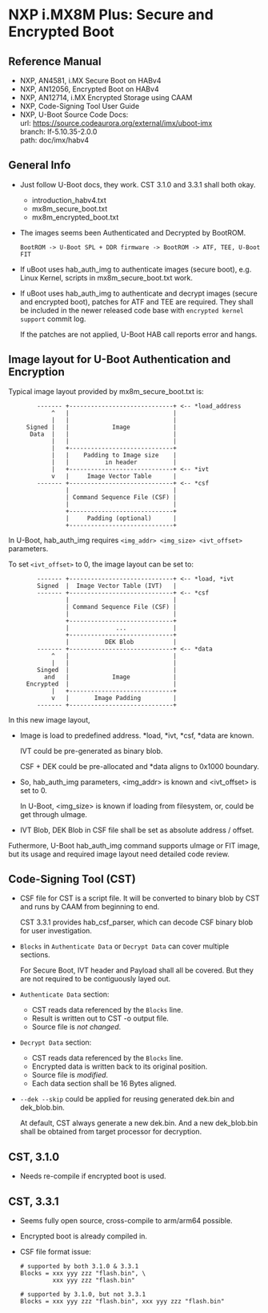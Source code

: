 #   NXP i.MX8M Plus: Secure and Encrypted Boot


##  Reference Manual

-   NXP, AN4581, i.MX Secure Boot on HABv4
-   NXP, AN12056, Encrypted Boot on HABv4
-   NXP, AN12714, i.MX Encrypted Storage using CAAM
-   NXP, Code-Signing Tool User Guide
-   NXP, U-Boot Source Code Docs:<br>
    url: https://source.codeaurora.org/external/imx/uboot-imx<br>
    branch: lf-5.10.35-2.0.0<br>
    path: doc/imx/habv4


##  General Info

-   Just follow U-Boot docs, they work. CST 3.1.0 and 3.3.1 shall both okay.
    -   introduction_habv4.txt
    -   mx8m_secure_boot.txt
    -   mx8m_encrypted_boot.txt

-   The images seems been Authenticated and Decrypted by BootROM.

        BootROM -> U-Boot SPL + DDR firmware -> BootROM -> ATF, TEE, U-Boot FIT

-   If uBoot uses hab_auth_img to authenticate images (secure boot), e.g. Linux Kernel, scripts in mx8m_secure_boot.txt work.

-   If uBoot uses hab_auth_img to authenticate and decrypt images (secure and encrypted boot), patches for ATF and TEE are required. They shall be included in the newer released code base with `encrypted kernel support` commit log.

    If the patches are not applied, U-Boot HAB call reports error and hangs.


##  Image layout for U-Boot Authentication and Encryption

Typical image layout provided by mx8m_secure_boot.txt is:
```
        ------- +-----------------------------+ <-- *load_address
            ^   |                             |
            |   |                             |
     Signed |   |            Image            |
      Data  |   |                             |
            |   |                             |
            |   +-----------------------------+
            |   |    Padding to Image size    |
            |   |          in header          |
            |   +-----------------------------+ <-- *ivt
            v   |     Image Vector Table      |
        ------- +-----------------------------+ <-- *csf
                |                             |
                | Command Sequence File (CSF) |
                |                             |
                +-----------------------------+
                |     Padding (optional)      |
                +-----------------------------+
```
In U-Boot, hab_auth_img requires `<img_addr> <img_size> <ivt_offset>` parameters.

To set `<ivt_offset>` to 0, the image layout can be set to:
```
        ------- +-----------------------------+ <-- *load, *ivt
        Signed  |  Image Vector Table (IVT)   |
        ------- +-----------------------------+ <-- *csf
                |                             |
                | Command Sequence File (CSF) |
                |                             |
                +-----------------------------+
                |             ...             |
                +-----------------------------+
                |          DEK Blob           |
        ------- +-----------------------------+ <-- *data
            ^   |                             |
            |   |                             |
        Singed  |                             |
          and   |            Image            |
     Encrypted  |                             |
            |   +-----------------------------+
            v   |       Image Padding         |
        ------- +-----------------------------+
```

In this new image layout,
-   Image is load to predefined address. *load, *ivt, *csf, *data are known.

    IVT could be pre-generated as binary blob.

    CSF + DEK could be pre-allocated and *data aligns to 0x1000 boundary.

-   So, hab_auth_img parameters, <img_addr> is known and <ivt_offset> is set to 0.

    In U-Boot, <img_size> is known if loading from filesystem, or, could be get through uImage.

-   IVT Blob, DEK Blob in CSF file shall be set as absolute address / offset.

Futhermore, U-Boot hab_auth_img command supports uImage or FIT image, but its usage and required image layout need detailed code review.


##  Code-Signing Tool (CST)

-   CSF file for CST is a script file. It will be converted to binary blob by CST and runs by CAAM from beginning to end.

    CST 3.3.1 provides hab_csf_parser, which can decode CSF binary blob for user investigation.

-   `Blocks` in `Authenticate Data` or `Decrypt Data` can cover multiple sections.

    For Secure Boot, IVT header and Payload shall all be covered. But they are not required to be contiguously layed out.

-   `Authenticate Data` section:
    -   CST reads data referenced by the `Blocks` line.
    -   Result is written out to CST -o output file.
    -   Source file is *not changed*.

-   `Decrypt Data` section:
    -   CST reads data referenced by the `Blocks` line.
    -   Encrypted data is written back to its original position.
    -   Source file is *modified*.
    -   Each data section shall be 16 Bytes aligned.

-   `--dek --skip` could be applied for reusing generated dek.bin and dek_blob.bin.

    At default, CST always generate a new dek.bin. And a new dek_blob.bin shall be obtained from target processor for decryption.

##  CST, 3.1.0

-   Needs re-compile if encrypted boot is used.

##  CST, 3.3.1

-   Seems fully open source, cross-compile to arm/arm64 possible.

-   Encrypted boot is already compiled in.

-   CSF file format issue:
    ```
    # supported by both 3.1.0 & 3.3.1
    Blocks = xxx yyy zzz "flash.bin", \
             xxx yyy zzz "flash.bin"

    # supported by 3.1.0, but not 3.3.1
    Blocks = xxx yyy zzz "flash.bin", xxx yyy zzz "flash.bin"
    ```
